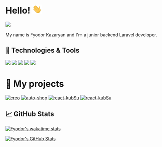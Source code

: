 # Hello! <img src="https://raw.githubusercontent.com/leanlord/leanlord/master/wave.gif" width="30px"> 

![](https://visitor-badge.glitch.me/badge?page_id=da-blackest-funeral.da-blackest-funeral)

My name is Fyodor Kazaryan and I'm a junior backend Laravel developer.

## 🔧 Technologies & Tools

![](https://img.shields.io/badge/Editor-PhpStorm-informational?style=flat&logo=PhpStorm&color=68829E)
![](https://img.shields.io/badge/Code-PHP-informational?style=flat&logo=PHP&color=8993be)
![](https://img.shields.io/badge/Code-Laravel-informational?style=flat&logo=Laravel&color=ff291a)
![](https://img.shields.io/badge/DB-MySQL-informational?style=flat&logo=MySQL)
![](https://img.shields.io/badge/Tools-Vagrant-informational?style=flat&logo=Vagrant&logoColor=1560f8&color=1560f8)

# 📘 My projects
<p align="left">
  <a href="https://github.com/leanlord/creo"><img width="282" src="https://denvercoder1-github-readme-stats.vercel.app/api/pin/?username=leanlord&repo=creo&theme=react&bg_color=1F222E&title_color=F85D7F&icon_color=F8D866&hide_border=true&show_icons=false" alt="creo"></a>
  <a href="https://github.com/da-blackest-funeral/auto-shop"><img width="282" src="https://denvercoder1-github-readme-stats.vercel.app/api/pin/?username=da-blackest-funeral&repo=auto-shop&theme=react&bg_color=1F222E&title_color=F85D7F&icon_color=F8D866&hide_border=true&show_icons=false" alt="auto-shop"></a>
  <a href="https://github.com/sl14888/react-kubSu"><img width="282" src="https://denvercoder1-github-readme-stats.vercel.app/api/pin/?username=sl14888&repo=react-kubSu&theme=react&bg_color=1F222E&title_color=F85D7F&icon_color=F8D866&hide_border=true&show_icons=false" alt="react-kubSu"></a>
<a href="https://github.com/da-blackest-funeral/comments-and-pagination"><img width="282" src="https://denvercoder1-github-readme-stats.vercel.app/api/pin/?username=da-blackest-funeral&repo=comments-and-pagination&theme=react&bg_color=1F222E&title_color=F85D7F&icon_color=F8D866&hide_border=true&show_icons=false" alt="react-kubSu"></a>
  
## &#x1f4c8; GitHub Stats
[![Fyodor's wakatime stats](https://github-readme-stats.vercel.app/api/wakatime?username=fyodor_kazaryan&layout=compact&langs_count=6)](https://wakatime.com/@fyodor_kazaryan)

<a href="https://github.com/da-blackest-funeral">
  <img align="center" src="https://github-readme-stats.vercel.app/api?username=da-blackest-funeral&show_icons=true&line_height=27&count_private=true&title_color=black&text_color=black&icon_color=2bbc8a&bg_color=white" alt="Fyodor's GitHub Stats" />
</a>
